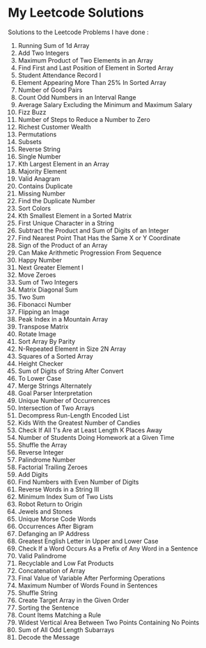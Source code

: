 # My Leetcode Solutions
Solutions to the Leetcode Problems I have done : 

1. Running Sum of 1d Array
2. Add Two Integers
3. Maximum Product of Two Elements in an Array
4. Find First and Last Position of Element in Sorted Array
5. Student Attendance Record I
6. Element Appearing More Than 25% In Sorted Array
7. Number of Good Pairs
8. Count Odd Numbers in an Interval Range
9. Average Salary Excluding the Minimum and Maximum Salary
10. Fizz Buzz
11. Number of Steps to Reduce a Number to Zero
12. Richest Customer Wealth
13. Permutations
14. Subsets
15. Reverse String
16. Single Number
17. Kth Largest Element in an Array
18. Majority Element
19. Valid Anagram
20. Contains Duplicate
21. Missing Number
22. Find the Duplicate Number
23. Sort Colors
24. Kth Smallest Element in a Sorted Matrix
25. First Unique Character in a String
26. Subtract the Product and Sum of Digits of an Integer
27. Find Nearest Point That Has the Same X or Y Coordinate
28. Sign of the Product of an Array
29. Can Make Arithmetic Progression From Sequence
30. Happy Number
31. Next Greater Element I
32. Move Zeroes
33. Sum of Two Integers
34. Matrix Diagonal Sum
35. Two Sum
36. Fibonacci Number
37. Flipping an Image
38. Peak Index in a Mountain Array
39. Transpose Matrix
40. Rotate Image
41. Sort Array By Parity
42. N-Repeated Element in Size 2N Array
43. Squares of a Sorted Array
44. Height Checker
45. Sum of Digits of String After Convert
46. To Lower Case
47. Merge Strings Alternately
48. Goal Parser Interpretation
49. Unique Number of Occurrences
50. Intersection of Two Arrays
51. Decompress Run-Length Encoded List
52. Kids With the Greatest Number of Candies
53. Check If All 1's Are at Least Length K Places Away
54. Number of Students Doing Homework at a Given Time
55. Shuffle the Array
56.  Reverse Integer
57.  Palindrome Number
58.  Factorial Trailing Zeroes
59.  Add Digits
60.  Find Numbers with Even Number of Digits
61.  Reverse Words in a String III
62.  Minimum Index Sum of Two Lists
63.  Robot Return to Origin
64.  Jewels and Stones
65.  Unique Morse Code Words
66.  Occurrences After Bigram
67.  Defanging an IP Address
68.  Greatest English Letter in Upper and Lower Case
69.  Check If a Word Occurs As a Prefix of Any Word in a Sentence
70.  Valid Palindrome
71.  Recyclable and Low Fat Products
72.  Concatenation of Array
73.  Final Value of Variable After Performing Operations
74.  Maximum Number of Words Found in Sentences
75.  Shuffle String
76.  Create Target Array in the Given Order
77.  Sorting the Sentence
78.  Count Items Matching a Rule
79.  Widest Vertical Area Between Two Points Containing No Points
80.  Sum of All Odd Length Subarrays
81.  Decode the Message

